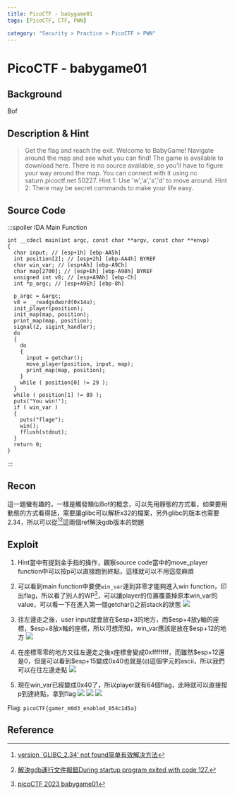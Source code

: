 ```yaml
---
title: PicoCTF - babygame01
tags: [PicoCTF, CTF, PWN]

category: "Security > Practice > PicoCTF > PWN"
---
```


# PicoCTF - babygame01
## Background
Bof
## Description & Hint
> Get the flag and reach the exit. Welcome to BabyGame! Navigate around the map and see what you can find! The game is available to download here. There is no source available, so you'll have to figure your way around the map. You can connect with it using nc saturn.picoctf.net 50227.
> Hint 1: Use 'w','a','s','d' to move around.
> Hint 2: There may be secret commands to make your life easy.
## Source Code
:::spoiler IDA Main Function
```cpp=
int __cdecl main(int argc, const char **argv, const char **envp)
{
  char input; // [esp+1h] [ebp-AA5h]
  int position[2]; // [esp+2h] [ebp-AA4h] BYREF
  char win_var; // [esp+Ah] [ebp-A9Ch]
  char map[2700]; // [esp+Eh] [ebp-A98h] BYREF
  unsigned int v8; // [esp+A9Ah] [ebp-Ch]
  int *p_argc; // [esp+A9Eh] [ebp-8h]

  p_argc = &argc;
  v8 = __readgsdword(0x14u);
  init_player(position);
  init_map(map, position);
  print_map(map, position);
  signal(2, sigint_handler);
  do
  {
    do
    {
      input = getchar();
      move_player(position, input, map);
      print_map(map, position);
    }
    while ( position[0] != 29 );
  }
  while ( position[1] != 89 );
  puts("You win!");
  if ( win_var )
  {
    puts("flage");
    win();
    fflush(stdout);
  }
  return 0;
}
```
:::
## Recon
這一題蠻有趣的，一樣是觸發類似Bof的概念，可以先用靜態的方式看，如果要用動態的方式看得話，需要讓glibc可以解析x32的檔案，另外glibc的版本也需要2.34，所以可以從[^gdb_problem][^x32_glibc_problem]這兩個ref解決gdb版本的問題
## Exploit
1. Hint當中有提到金手指的操作，觀察source code當中的move_player function中可以按p可以直接跑到終點，這樣就可以不用這麼麻煩

2. 可以看到main function中要使`win_var`達到非零才能夠進入win function，印出flag，所以看了別人的WP[^babygame01_WP]，可以讓player的位置覆蓋掉原本win_var的value，可以看一下在進入第一個getchar()之前stack的狀態
    ![](https://hackmd.io/_uploads/SkeT2IAq3.png)

3. 往左邊走之後，user input就會放在\$esp+3的地方，而\$esp+4放y軸的座標，\$esp+8放x軸的座標，所以可想而知，win_var應該是放在\$esp+12的地方
    ![](https://hackmd.io/_uploads/BkluaLCq2.png)

4. 在座標零零的地方又往左邊走之後x座標會變成0xffffffff，而雖然\$esp+12還是0，但是可以看到$esp+15變成0x40也就是(`@`)這個字元的ascii，所以我們可以在往左邊走點
    ![](https://hackmd.io/_uploads/H1GYCL0qh.png)
5. 現在win_var已經變成0x40了，所以player就有64個flag，此時就可以直接按p到達終點，拿到flag
    ![](https://hackmd.io/_uploads/BkqVfwR9n.png)
    ![](https://hackmd.io/_uploads/ryxwGP0ch.png)
    ![](https://hackmd.io/_uploads/Hy0qMD0q3.png)



Flag: `picoCTF{gamer_m0d3_enabled_054c1d5a}`
## Reference
[^babygame01_WP]:[picoCTF 2023 babygame01](https://youtu.be/I9BL3fZOj1M)
[^gdb_problem]:[version `GLIBC_2.34‘ not found简单有效解决方法](https://blog.csdn.net/huazhang_001/article/details/128828999)
[^x32_glibc_problem]:[解決gdb運行文件報錯During startup program exited with code 127.](https://www.zendei.com/article/55341.html)